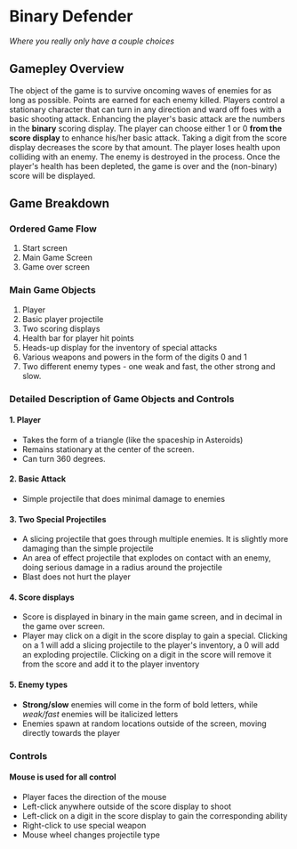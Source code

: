 # Binary Defender
  _Where you really only have a couple choices_

## Gamepley Overview

The object of the game is to survive oncoming waves of enemies for as long as possible. Points are earned for each enemy killed. Players control a stationary character that can turn in any direction and ward off foes with a basic shooting attack. Enhancing the player's basic attack are the numbers in the **binary** scoring display. The player can choose either 1 or 0 **from the score display** to enhance his/her basic attack. Taking a digit from the score display decreases the score by that amount. The player loses health upon colliding with an enemy. The enemy is destroyed in the process. Once the player's health has been depleted, the game is over and the (non-binary) score will be displayed.



## Game Breakdown

### Ordered Game Flow
  1. Start screen
  2. Main Game Screen
  3. Game over screen

### Main Game Objects
  1. Player
  2. Basic player projectile
  3. Two scoring displays
  4. Health bar for player hit points
  5. Heads-up display for the inventory of special attacks
  6. Various weapons and powers in the form of the digits 0 and 1
  7. Two different enemy types - one weak and fast, the other strong and slow.

### Detailed Description of Game Objects and Controls
####  1. Player
  * Takes the form of a triangle (like the spaceship in Asteroids)
  * Remains stationary at the center of the screen.
  * Can turn 360 degrees.

####  2. **Basic Attack**
  * Simple projectile that does minimal damage to enemies

####  3. **Two Special Projectiles**
  * A slicing projectile that goes through multiple enemies. It is slightly more damaging than the simple projectile
  * An area of effect projectile that explodes on contact with an enemy, doing serious damage in a radius around the projectile
  * Blast does not hurt the player

####  4. **Score displays**
  * Score is displayed in binary in the main game screen, and in decimal in the game over screen.
  * Player may click on a digit in the score display to gain a special. Clicking on a 1 will add a slicing projectile to the player's inventory, a 0 will add an exploding projectile. Clicking on a digit in the score will remove it from the score and add it to the player inventory

####  5. **Enemy types**
  * **Strong/slow** enemies will come in the form of bold letters, while _weak/fast_ enemies will be italicized letters
  * Enemies spawn at random locations outside of the screen, moving directly towards the player

### Controls
#### Mouse is used for all control
  * Player faces the direction of the mouse
  * Left-click anywhere outside of the score display to shoot
  * Left-click on a digit in the score display to gain the corresponding ability
  * Right-click to use special weapon
  * Mouse wheel changes projectile type
